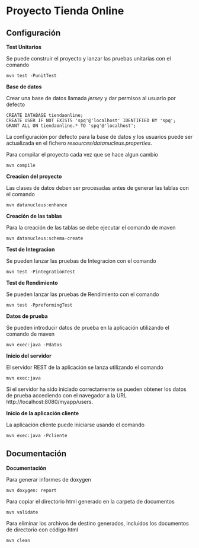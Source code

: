Proyecto Tienda Online
===============================

Configuración
------------- 

**Test Unitarios**

Se puede construir el proyecto y lanzar las pruebas unitarias con el comando

	mvn test -PunitTest

**Base de datos**

Crear una base de datos llamada *jersey* y dar permisos al usuario por defecto

    CREATE DATABASE tiendaonline;
    CREATE USER IF NOT EXISTS 'spq'@'localhost' IDENTIFIED BY 'spq';
    GRANT ALL ON tiendaonline.* TO 'spq'@'localhost';

La configuración por defecto para la base de datos y los usuarios puede ser actualizada en el fichero *resources/datanucleus.properties*.

Para compilar el proyecto cada vez que se hace algun cambio

    mvn compile 

**Creacion del proyecto**

Las clases de datos deben ser procesadas antes de generar las tablas con el comando

	mvn datanucleus:enhance
	
**Creación de las tablas**

Para la creación de las tablas se debe ejecutar el comando de maven

    mvn datanucleus:schema-create
    
**Test de Integracion**

Se pueden lanzar las pruebas de Integracion con el comando

	mvn test -PintegrationTest
    
**Test de Rendimiento**

Se pueden lanzar las pruebas de Rendimiento con el comando

    mvn test -PpreformingTest   

**Datos de prueba**

Se pueden introducir datos de prueba en la aplicación utilizando el comando de maven

    mvn exec:java -Pdatos

**Inicio del servidor**

El servidor REST de la aplicación se lanza utilizando el comando

    mvn exec:java

Si el servidor ha sido iniciado correctamente se pueden obtener los datos de prueba accediendo con el navegador a la URL http://localhost:8080/myapp/users.

**Inicio de la aplicación cliente**

La aplicación cliente puede iniciarse usando el comando

    mvn exec:java -Pcliente
    
Documentación
-------------  
   
**Documentación**

Para generar informes de doxygen

	mvn doxygen: report
	
Para copiar el directorio html generado en la carpeta de documentos
	
	mvn validate

Para eliminar los archivos de destino generados, incluidos los documentos de directorio con código html

	mvn clean